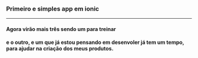<h3>Primeiro  e simples app em ionic</h3>
<hr>
<h4>Agora virão mais três sendo um para treinar</h4>
<h4>e o outro, e um que já estou pensando em desenvoler já tem um tempo,
para ajudar na criação dos meus produtos.</4>
